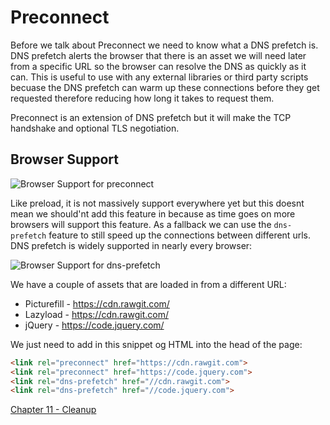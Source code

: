 # Preconnect
Before we talk about Preconnect we need to know what a DNS prefetch is. DNS prefetch alerts the browser that there is an asset we will need later from a specific URL so the browser can resolve the DNS as quickly as it can. This is useful to use with any external libraries or third party scripts becuase the DNS prefetch can warm up these connections before they get requested therefore reducing how long it takes to request them.

Preconnect is an extension of DNS prefetch but it will make the TCP handshake and optional TLS negotiation.

## Browser Support
![Browser Support for preconnect](https://raw.githubusercontent.com/code-mattclaffey/performance-kit/master/10-preconnect/screenshots/preconnect-bs.png)

Like preload, it is not massively support everywhere yet but this doesnt mean we should'nt add this feature in because as time goes on more browsers will support this feature. As a fallback we can use the `dns-prefetch` feature to still speed up the connections between different urls. DNS prefetch is widely supported in nearly every browser:

![Browser Support for dns-prefetch](https://raw.githubusercontent.com/code-mattclaffey/performance-kit/master/10-preconnect/screenshots/dns-prefetch-bs.png)

We have a couple of assets that are loaded in from a different URL:

- Picturefill - https://cdn.rawgit.com/
- Lazyload - https://cdn.rawgit.com/
- jQuery - https://code.jquery.com/

We just need to add in this snippet og HTML into the head of the page:

```html
<link rel="preconnect" href="https://cdn.rawgit.com">
<link rel="preconnect" href="https://code.jquery.com">
<link rel="dns-prefetch" href="//cdn.rawgit.com">
<link rel="dns-prefetch" href="//code.jquery.com">
```


[Chapter 11 - Cleanup](https://github.com/code-mattclaffey/performance-kit/tree/master/11-cleanup/readme.md)
